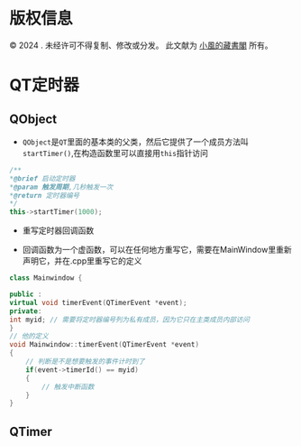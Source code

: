 # 版权信息

© 2024 . 未经许可不得复制、修改或分发。 此文献为 [小風的藏書閣](https://t.me/xfp2333) 所有。

# QT定时器

## QObject

- `QObject`是`QT`里面的基本类的父类，然后它提供了一个成员方法叫`startTimer()`,在构造函数里可以直接用`this`指针访问

```cpp
/**
*@brief 启动定时器
*@param 触发周期,几秒触发一次
*@return 定时器编号
*/
this->startTimer(1000);
```

- 重写定时器回调函数

- 回调函数为一个虚函数，可以在任何地方重写它，需要在MainWindow里重新声明它，并在.cpp里重写它的定义
```cpp
class Mainwindow {

public : 
virtual void timerEvent(QTimerEvent *event);
private: 
int myid; // 需要将定时器编号列为私有成员，因为它只在主类成员内部访问
}
// 他的定义
void Mainwindow::timerEvent(QTimerEvent *event)
{
    // 判断是不是想要触发的事件计时到了
    if(event->timerId() == myid)
    {
        // 触发中断函数
    }
}


```

## QTimer
